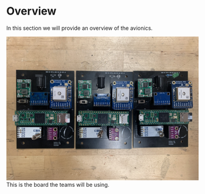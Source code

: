 # Overview
In this section we will provide an overview of the avionics.

![board](photos/avionics.jpg)
This is the board the teams will be using. 
